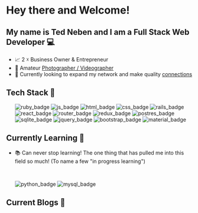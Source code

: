 # Hey there and Welcome!
## My name is Ted Neben and I am a Full Stack Web Developer 💻

- 📈 2 ☓ Business Owner & Entrepreneur
- 📸 Amateur <a href="https://www.instagram.com/newtonheimer/">Photographer / Videographer</a> 
- 👀 Currently looking to expand my network and make quality <a href="https://www.linkedin.com/in/tedneben/">connections</a>

## Tech Stack 🔧
<ul>
  <img src="https://img.shields.io/badge/Ruby-CC342D?style=for-the-badge&logo=ruby&logoColor=white" alt="ruby_badge">
  <img src="https://img.shields.io/badge/JavaScript-323330?style=for-the-badge&logo=javascript&logoColor=F7DF1E" alt="js_badge">
  <img src="https://img.shields.io/badge/HTML-239120?style=for-the-badge&logo=html5&logoColor=white" alt="html_badge">
  <img src="https://img.shields.io/badge/CSS-239120?&style=for-the-badge&logo=css3&logoColor=white" alt="css_badge">
  <img src="https://img.shields.io/badge/Ruby_on_Rails-CC0000?style=for-the-badge&logo=ruby-on-rails&logoColor=white" alt="rails_badge">
  <img src="https://img.shields.io/badge/React-20232A?style=for-the-badge&logo=react&logoColor=61DAFB" alt="react_badge">
  <img src="https://img.shields.io/badge/React_Router-CA4245?style=for-the-badge&logo=react-router&logoColor=white" alt="router_badge">
  <img src="https://img.shields.io/badge/Redux-593D88?style=for-the-badge&logo=redux&logoColor=white" alt="redux_badge">
  <img src="https://img.shields.io/badge/PostgreSQL-316192?style=for-the-badge&logo=postgresql&logoColor=white" alt="postres_badge">
  <img src="https://img.shields.io/badge/SQLite-07405E?style=for-the-badge&logo=sqlite&logoColor=white" alt="sqlite_badge">
  <img src="https://img.shields.io/badge/jQuery-0769AD?style=for-the-badge&logo=jquery&logoColor=white" alt="jquery_badge">
  <img src="https://img.shields.io/badge/Bootstrap-563D7C?style=for-the-badge&logo=bootstrap&logoColor=white" alt="bootstrap_badge">
  <img src="https://img.shields.io/badge/Material--UI-0081CB?style=for-the-badge&logo=material-ui&logoColor=white" alt="material_badge">
</ul>

## Currently Learning 🧠

- 📚 Can never stop learning! The one thing that has pulled me into this field so much! (To name a few "in progress learning")
<br>
<ul>
    <img src="https://img.shields.io/badge/Python-3776AB?style=for-the-badge&logo=python&logoColor=white" alt="python_badge">
    <img src="https://img.shields.io/badge/MySQL-00000F?style=for-the-badge&logo=mysql&logoColor=white" alt="mysql_badge">
</ul>

## Current Blogs 📖

<!-- BLOG-POST-LIST:START --> 
<!-- BLOG-POST-LIST:END -->
